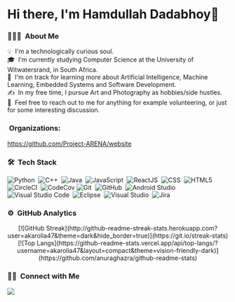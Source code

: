 # Hi there, I'm Hamdullah Dadabhoy👋

<!--
**akarolia47/akarolia47** is a ✨ _special_ ✨ repository because its `README.md` (this file) appears on your GitHub profile.
-->

### 👨🏻‍💻 &nbsp;About Me

💡 &nbsp;I'm a technologically curious soul.\
🎓 &nbsp;I'm currently studying Computer Science at the University of Witwatersrand, in South Africa.\
🌱 &nbsp;I'm on track for learning more about Artificial Intelligence, Machine Learning, Embedded Systems and Software Development.\
✍️ &nbsp;In my free time, I pursue Art and Photography as hobbies/side hustles.\
💬 &nbsp;Feel free to reach out to me for anything for example volunteering, or just for some interesting discussion.

<!---
✉️ &nbsp;You can shoot me an email at hamdullahdadabhoy@gmail.com! I'll try to respond as soon as I can.\
--->


### &nbsp;Organizations:
https://github.com/Project-ARENA/website

### 🛠 &nbsp;Tech Stack

![Python](https://img.shields.io/badge/-Python-05122A?style=flat&logo=python)&nbsp;
![C++](https://img.shields.io/badge/-C++-05122A?style=flat&logo=C%2B%2B&logoColor=00599C)&nbsp;
![Java](https://img.shields.io/badge/-Java-05122A?style=flat&logo=Java&logoColor=FFA518)&nbsp;
![JavaScript](https://img.shields.io/badge/-JavaScript-05122A?style=flat&logo=javascript)&nbsp;
![ReactJS](https://img.shields.io/badge/-ReactJs-05122A?style=flat&logo=react)&nbsp;
![CSS](https://img.shields.io/badge/-CSS-05122A?style=flat&logo=CSS3&logoColor=1572B6)&nbsp;
![HTML5](https://img.shields.io/badge/-HTML-05122A?style=flat&logo=HTML5&logoColor=1572B6)&nbsp;
![CircleCI](https://img.shields.io/badge/circle%20ci-%23161616.svg?style=flat&logo=circleci&logoColor=white)&nbsp;
![CodeCov](https://img.shields.io/badge/codecov-%23ff0077.svg?style=flat&logo=codecov&logoColor=white)
![Git](https://img.shields.io/badge/-Git-05122A?style=flat&logo=git)&nbsp;
![GitHub](https://img.shields.io/badge/-GitHub-05122A?style=flat&logo=github)&nbsp;
![Android Studio](https://img.shields.io/badge/Android%20Studio-05122A?style=flat&logo=AndroidStudio&logoColor=3DDC84)&nbsp;
![Visual Studio Code](https://img.shields.io/badge/-Visual%20Studio%20Code-05122A?style=flat&logo=visual-studio-code&logoColor=007ACC)&nbsp;
![Eclipse](https://img.shields.io/badge/-Eclipse-05122A?style=flat&logo=eclipse-ide&logoColor=2C2255)&nbsp;
![Visual Studio](https://img.shields.io/badge/Visual%20Studio-05122A?style=flat&logo=visual-studio&logoColor=854cc7)&nbsp;
![Jira](https://img.shields.io/badge/jira-%230A0FFF.svg?style=flat&logo=jira&logoColor=white)&nbsp;


<!---
![Python](https://img.shields.io/badge/-Python-05122A?style=flat&logo=python)&nbsp;
![JavaScript](https://img.shields.io/badge/-JavaScript-05122A?style=flat&logo=javascript)&nbsp;
![Java](https://img.shields.io/badge/-Java-05122A?style=flat&logo=Java&logoColor=FFA518)&nbsp;
![C](https://img.shields.io/badge/-C-05122A?style=flat&logo=C&logoColor=A8B9CC)&nbsp;
![C++](https://img.shields.io/badge/-C++-05122A?style=flat&logo=C%2B%2B&logoColor=00599C)&nbsp;
![React](https://img.shields.io/badge/-React-05122A?style=flat&logo=react)&nbsp;
![Node.js](https://img.shields.io/badge/-Node.js-05122A?style=flat&logo=node.js)&nbsp;
![HTML](https://img.shields.io/badge/-HTML-05122A?style=flat&logo=HTML5)&nbsp;
![CSS](https://img.shields.io/badge/-CSS-05122A?style=flat&logo=CSS3&logoColor=1572B6)&nbsp;
![Git](https://img.shields.io/badge/-Git-05122A?style=flat&logo=git)&nbsp;
![GitHub](https://img.shields.io/badge/-GitHub-05122A?style=flat&logo=github)&nbsp;
![Markdown](https://img.shields.io/badge/-Markdown-05122A?style=flat&logo=markdown)\
![Visual Studio Code](https://img.shields.io/badge/-Visual%20Studio%20Code-05122A?style=flat&logo=visual-studio-code&logoColor=007ACC)&nbsp;
--->

<!---
LINK: https://github.com/Ileriayo/markdown-badges
![Python](https://img.shields.io/badge/python-3670A0?style=for-the-badge&logo=python&logoColor=ffdd54)&nbsp;
![C++](https://img.shields.io/badge/c++-%2300599C.svg?style=for-the-badge&logo=c%2B%2B&logoColor=white)&nbsp;
![C](https://img.shields.io/badge/c%23-%23239120.svg?style=for-the-badge&logo=c&logoColor=white)&nbsp;
![Java](https://img.shields.io/badge/java-%23ED8B00.svg?style=for-the-badge&logo=java&logoColor=white)&nbsp;
![Android Studio](https://img.shields.io/badge/Android%20Studio-3DDC84.svg?style=for-the-badge&logo=android-studio&logoColor=white)&nbsp;
![Visual Studio Code](https://img.shields.io/badge/Visual%20Studio%20Code-0078d7.svg?style=for-the-badge&logo=visual-studio-code&logoColor=white)&nbsp;
![Visual Studio](https://img.shields.io/badge/Visual%20Studio-5C2D91.svg?style=for-the-badge&logo=visual-studio&logoColor=white)&nbsp;
--->



### ⚙️ &nbsp;GitHub Analytics
<p align="center">
[![GitHub Streak](http://github-readme-streak-stats.herokuapp.com?user=akarolia47&theme=dark&hide_border=true)](https://git.io/streak-stats)
[![Top Langs](https://github-readme-stats.vercel.app/api/top-langs/?username=akarolia47&layout=compact&theme=vision-friendly-dark)](https://github.com/anuraghazra/github-readme-stats)
</p>
<!-- <a href="https://github.com/akarolia47">
  <img height="180em" src="https://github-readme-stats-eight-theta.vercel.app/api?username=akarolia47&show_icons=true&theme=algolia&include_all_commits=true&count_private=true"/>
  <img height="180em" src="https://github-readme-stats-eight-theta.vercel.app/api/top-langs/?username=akarolia47&layout=compact&langs_count=8&theme=algolia"/>
</a> -->


<!-- 
<p><img align="left" src="https://github-readme-stats.vercel.app/api/top-langs?username=akarolia47&show_icons=true&theme=dark&locale=en&layout=compact" alt="akarolia47" /></p>

<p>&nbsp;<img align="center" src="https://github-readme-stats.vercel.app/api?username=akarolia47&show_icons=true&theme=dark&locale=en" alt="akarolia47" /></p>

<p><img align="center" src="https://github-readme-streak-stats.herokuapp.com/?user=akarolia47&theme=dark" alt="akarolia47" /></p> -->


### 🤝🏻 &nbsp;Connect with Me

<p align="center">
<!-- -
<a href="https://www.muaazbassa.com"><img src="https://img.shields.io/badge/-muaazbassa.com-3423A6?style=flat&logo=Google-Chrome&logoColor=white"/></a>
<a href="mailto:EMAILADDRESS"><img src="https://img.shields.io/badge/-EMAILADDRESS-D14836?style=flat&logo=Gmail&logoColor=white"/></a>
- -->

<a href="https://www.linkedin.com/in/hamdullah-dadabhoy/"><img src="https://img.shields.io/badge/-Mu'aaz%20Bassa-0077B5?style=flat&logo=Linkedin&logoColor=white"/></a>

</p>
